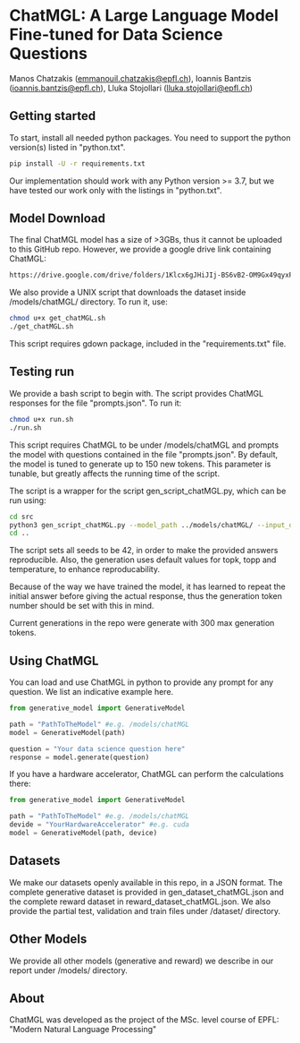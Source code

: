 # ChatMGL: A Large Language Model Fine-tuned for Data Science Questions
Manos Chatzakis (emmanouil.chatzakis@epfl.ch), Ioannis Bantzis (ioannis.bantzis@epfl.ch), Lluka Stojollari (lluka.stojollari@epfl.ch)

## Getting started
To start, install all needed python packages. You need to support the python version(s) listed in "python.txt".
```sh
pip install -U -r requirements.txt
```
Our implementation should work with any Python version >= 3.7, but we have tested our work only with the listings in "python.txt".

## Model Download
The final ChatMGL model has a size of >3GBs, thus it cannot be uploaded to this GitHub repo. However, we provide a google drive link containing ChatMGL:
```sh
https://drive.google.com/drive/folders/1Klcx6gJHiJIj-BS6vB2-OM9Gx49qyxPd
```

We also provide a UNIX script that downloads the dataset inside /models/chatMGL/ directory. To run it, use:
```sh
chmod u+x get_chatMGL.sh
./get_chatMGL.sh
```
This script requires gdown package, included in the "requirements.txt" file.

## Testing run
We provide a bash script to begin with. The script provides ChatMGL responses for the file "prompts.json". To run it:
```sh
chmod u+x run.sh
./run.sh
```
This script requires ChatMGL to be under /models/chatMGL and prompts the model with questions contained in the file "prompts.json". By default, the model is tuned to generate up to 150 new tokens. This parameter is tunable, but greatly affects the running time of the script. 

The script is a wrapper for the script gen_script_chatMGL.py, which can be run using:
```sh
cd src
python3 gen_script_chatMGL.py --model_path ../models/chatMGL/ --input_questions_path ../prompts.json --output_filename ../answers_chatMGL.json --generation_tokens 150
cd ..
```
The script sets all seeds to be 42, in order to make the provided answers reproducible. Also, the generation uses default values for topk, topp and temperature, to enhance reproducability.

Because of the way we have trained the model, it has learned to repeat the initial answer before giving the actual response, thus the generation token number should be set with this in mind.

Current generations in the repo were generate with 300 max generation tokens.

## Using ChatMGL
You can load and use ChatMGL in python to provide any prompt for any question. We list an indicative example here. 
```python
from generative_model import GenerativeModel

path = "PathToTheModel" #e.g. /models/chatMGL 
model = GenerativeModel(path)

question = "Your data science question here"
response = model.generate(question)
```

If you have a hardware accelerator, ChatMGL can perform the calculations there:
```python
from generative_model import GenerativeModel

path = "PathToTheModel" #e.g. /models/chatMGL 
devide = "YourHardwareAccelerator" #e.g. cuda
model = GenerativeModel(path, device)
```


## Datasets
We make our datasets openly available in this repo, in a JSON format.
The complete generative dataset is provided in gen_dataset_chatMGL.json and the complete reward dataset in reward_dataset_chatMGL.json. We also provide the partial test, validation and train files under /dataset/ directory.


## Other Models
We provide all other models (generative and reward) we describe in our report under /models/ directory.


## About
ChatMGL was developed as the project of the MSc. level course of EPFL: "Modern Natural Language Processing"